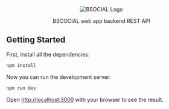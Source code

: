 <p align="center">
  <img src="https://media.discordapp.net/attachments/981084638355259424/989168985369096212/bsocial-logo.png" alt="BSOCIAL Logo" />
</p>

<p align="center">
  BSCOCIAL web app backend REST API
</p>

## Getting Started

First, Install all the dependencies:

```bash
npm install
```

Now you can run the development server:

```bash
npm run dev
```

Open [http://localhost:3000](http://localhost:3000) with your browser to see the result.
